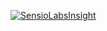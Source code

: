 [![SensioLabsInsight](https://insight.sensiolabs.com/projects/269ae5f1-21f7-4f58-9082-d21044559666/big.png)](https://insight.sensiolabs.com/projects/269ae5f1-21f7-4f58-9082-d21044559666)

